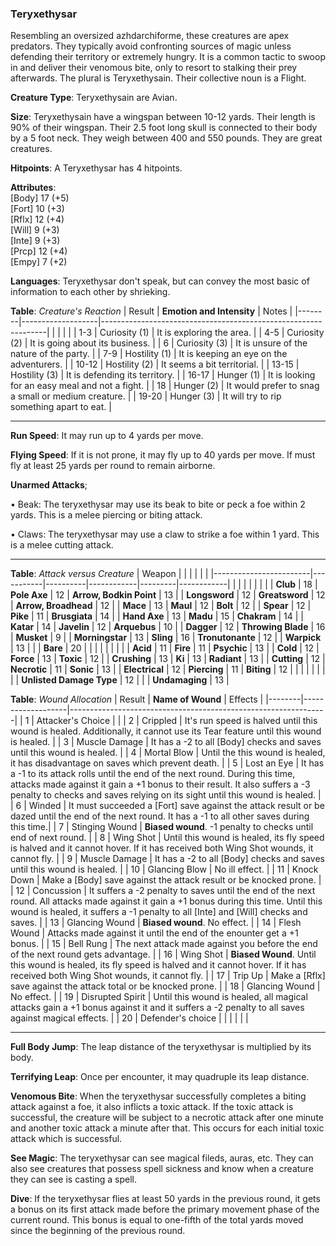 ### Teryxethysar
Resembling an oversized azhdarchiforme, these creatures are apex predators. They typically avoid confronting sources of magic unless defending their territory or extremely hungry. It is a common tactic to swoop in and deliver their venomous bite, only to resort to stalking their prey afterwards. The plural is Teryxethysain. Their collective noun is a Flight.

**Creature Type**: Teryxethysain are Avian.

**Size**: Teryxethysain have a wingspan between 10-12 yards. Their length is 90% of their wingspan. Their 2.5 foot long skull is connected to their body by a 5 foot neck. They weigh between 400 and 550 pounds. They are great creatures.

**Hitpoints**: A Teryxethysar has 4 hitpoints.

**Attributes**:  
[Body] 17 (+5)  
[Fort] 10 (+3)  
[Rflx] 12 (+4)  
[Will] 9 (+3)  
[Inte] 9 (+3)  
[Prcp] 12 (+4)  
[Empy] 7 (+2)  

**Languages**: Teryxethysar don't speak, but can convey the most basic of information to each other by shrieking.

**Table**: *Creature's Reaction*
| Result | **Emotion and Intensity** | Notes        |
|--------|-------------------|----------------------------------------------------------------|
|        |                                                |                                   |
|   1-3  | Curiosity (1) | It is exploring the area. |
|   4-5  | Curiosity (2) | It is going about its business. |
|    6   | Curiosity (3) | It is unsure of the nature of the party. |
|   7-9  | Hostility (1) | It is keeping an eye on the adventurers. |
|  10-12 | Hostility (2) | It seems a bit territorial. |
|  13-15 | Hostility (3) | It is defending its territory. |
|  16-17 | Hunger (1)    | It is looking for an easy meal and not a fight. |
|   18   | Hunger (2)    | It would prefer to snag a small or medium creature. |
|  19-20 | Hunger (3)    | It will try to rip something apart to eat. |

-----

**Run Speed**: It may run up to 4 yards per move.

**Flying Speed**: If it is not prone, it may fly up to 40 yards per move. If must fly at least 25 yards per round to remain airborne.

**Unarmed Attacks**;

 • Beak: The teryxethysar may use its beak to bite or peck a foe within 2 yards. This is a melee piercing or biting attack.

 • Claws: The teryxethysar may use a claw to strike a foe within 1 yard. This is a melee cutting attack.

-----

**Table**: *Attack versus Creature*
| Weapon                 |          |            |         |            |         |
|------------------------|-----------|----------|------------|---------|------------|
|                        |          |            |         |            |         |
| **Club**                   | 18     | **Pole Axe**         | 12     | **Arrow, Bodkin Point**    | 13    |
| **Longsword**              | 12     | **Greatsword**       | 12     | **Arrow, Broadhead**       | 12    |
| **Mace**                   | 13     | **Maul**             | 12    | **Bolt** | 12    |
| **Spear**                  | 12     | **Pike**             | 11     | **Brusgiata** | 14     |
| **Hand Axe**               | 13     | **Madu**             | 15     | **Chakram** | 14    |
| **Katar**                  | 14     | **Javelin**          | 12    | **Arquebus** | 10    |
| **Dagger**                 | 12     | **Throwing Blade**   | 16   | **Musket** |  9    |
| **Morningstar**            | 13     | **Sling**            | 16    | **Tronutonante** | 12    |
| **Warpick**                | 13     |              |         |  **Bare** |   20  |
|                        |           |          |            |         |            |
| **Acid**                   | 11     | **Fire** | 11     | **Psychic** | 13     |
| **Cold**                   | 12     | **Force** | 13     | **Toxic**  | 12     |
| **Crushing**               | 13     | **Ki** | 13     | **Radiant** | 13     |
| **Cutting**                | 12     | **Necrotic** | 11     | **Sonic** | 13    |
| **Electrical**             | 12     | **Piercing** | 11     | **Biting** | 12    |
|                        |           |          |            |         |            |
| **Unlisted Damage Type** | 12 |    |     | **Undamaging** | 13 |

**Table**: *Wound Allocation*
| Result | **Name of Wound** | Effects                                                        |
|--------|-------------------|----------------------------------------------------------------|
|   1    | Attacker's Choice |                                                                |
|   2    | Crippled          | It's run speed is halved until this wound is healed. Additionally, it cannot use its Tear feature until this wound is healed.      |
|   3    | Muscle Damage     | It has a -2 to all [Body] checks and saves until this wound is healed. |
|   4    | Mortal Blow       | Until the this wound is healed, it has disadvantage on saves which prevent death. |
|   5    | Lost an Eye       | It has a -1 to its attack rolls until the end of the next round. During this time, attacks made against it gain a +1 bonus to their result. It also suffers a -3 penalty to checks and saves relying on its sight until this wound is healed. |
|   6    | Winded            | It must succeeded a [Fort] save against the attack result or be dazed until the end of the next round. It has a -1 to all other saves during this time.|
|   7    | Stinging Wound    | **Biased wound**. -1 penalty to checks until end of next round. |
|   8    | Wing Shot         | Until this wound is healed, its fly speed is halved and it cannot hover. If it has received both Wing Shot wounds, it cannot fly. |
|   9    | Muscle Damage     | It has a -2 to all [Body] checks and saves until this wound is healed. |
|   10   | Glancing Blow     | No ill effect. |
|   11   | Knock Down        | Make a [Body] save against the attack result or be knocked prone. |
|   12   | Concussion        | It suffers a -2 penalty to saves until the end of the next round. All attacks made against it gain a +1 bonus during this time. Until this wound is healed, it suffers a -1 penalty to all [Inte] and [Will] checks and saves. |
|   13   | Glancing Wound    | **Biased wound**. No effect. |
|   14   | Flesh Wound       | Attacks made against it until the end of the enounter get a +1 bonus. |
|   15   | Bell Rung         | The next attack made against you before the end of the next round gets advantage.  |
|   16   | Wing Shot         | **Biased Wound**. Until this wound is healed, its fly speed is halved and it cannot hover. If it has received both Wing Shot wounds, it cannot fly. |
|   17   | Trip Up           | Make a [Rflx] save against the attack total or be knocked prone.                                  |
|   18   | Glancing Wound    | No effect. |
|   19   | Disrupted Spirit  | Until this wound is healed, all magical attacks gain a +1 bonus against it and it suffers a -2 penalty to all saves against magical effects. |
|   20   | Defender's choice |                                   |
|        |                                                |                                   |

-----

**Full Body Jump**: The leap distance of the teryxethysar is multiplied by its body.

**Terrifying Leap**: Once per encounter, it may quadruple its leap distance.

**Venomous Bite**: When the teryxethysar successfully completes a biting attack against a foe, it also inflicts a toxic attack. If the toxic attack is successful, the creature will be subject to a necrotic attack after one minute and another toxic attack a minute after that. This occurs for each initial toxic attack which is successful.

**See Magic**: The teryxethysar can see magical fileds, auras, etc. They can also see creatures that possess spell sickness and know when a creature they can see is casting a spell.

**Dive**: If the teryxethysar flies at least 50 yards in the previous round, it gets a bonus on its first attack made before the primary movement phase of the current round. This bonus is equal to one-fifth of the total yards moved since the beginning of the previous round.
